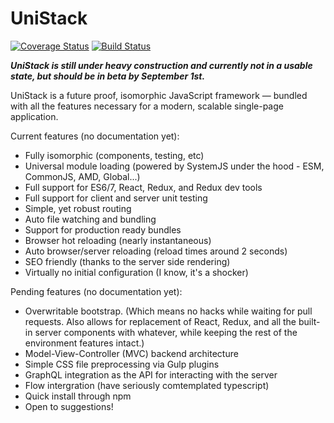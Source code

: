 # UniStack
[![Coverage Status](https://coveralls.io/repos/github/m-a-r-c-e-l-i-n-o/unistack/badge.svg?branch=master)](https://coveralls.io/github/m-a-r-c-e-l-i-n-o/unistack?branch=master)
[![Build Status](https://travis-ci.org/m-a-r-c-e-l-i-n-o/unistack.svg?branch=master)](https://travis-ci.org/m-a-r-c-e-l-i-n-o/unistack)

**_UniStack is still under heavy construction and currently not in a usable state, but should be in beta by September 1st._**

UniStack is a future proof, isomorphic JavaScript framework — bundled with all the features necessary for a modern, scalable single-page application.

Current features (no documentation yet):
- Fully isomorphic (components, testing, etc)
- Universal module loading (powered by SystemJS under the hood - ESM, CommonJS, AMD, Global...)
- Full support for ES6/7, React, Redux, and Redux dev tools
- Full support for client and server unit testing
- Simple, yet robust routing
- Auto file watching and bundling
- Support for production ready bundles
- Browser hot reloading (nearly instantaneous)
- Auto browser/server reloading (reload times around 2 seconds)
- SEO friendly (thanks to the server side rendering)
- Virtually no initial configuration (I know, it's a shocker)

Pending features (no documentation yet):
- Overwritable bootstrap. (Which means no hacks while waiting for pull requests. Also allows for replacement of React, Redux, and all the built-in server components with whatever, while keeping the rest of the environment features intact.)
- Model-View-Controller (MVC) backend architecture
- Simple CSS file preprocessing via Gulp plugins
- GraphQL integration as the API for interacting with the server
- Flow intergration (have seriously comtemplated typescript)
- Quick install through npm
- Open to suggestions!
